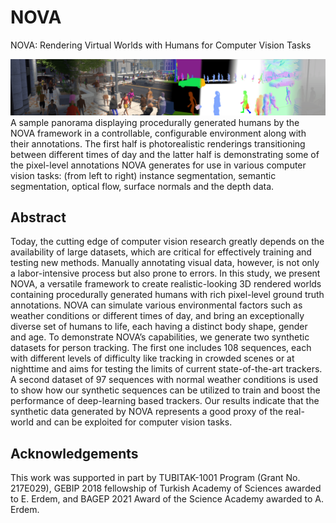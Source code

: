# NOVA
NOVA: Rendering Virtual Worlds with Humans for Computer Vision Tasks


<img src='https://github.com/A-Kerim/NOVA/blob/983af94f43d92bf8b843dc1bba75990f00d50184/images/teaser_NOVA.png'>
A sample panorama displaying procedurally generated humans by the NOVA framework in a controllable, configurable environment along with their annotations. The first half is photorealistic renderings transitioning between different times of day and the latter half is demonstrating some of the pixel-level annotations NOVA generates for use in various computer vision tasks: (from left to right) instance segmentation, semantic segmentation, optical flow, surface normals and the depth data.


## Abstract
Today, the cutting edge of computer vision research greatly depends on the availability of large datasets, which are critical for effectively training and testing new methods. Manually annotating visual data, however, is not only a labor-intensive process but also prone to errors. In this study, we present NOVA, a versatile framework to create realistic-looking 3D rendered worlds containing procedurally generated humans with rich pixel-level ground truth annotations. NOVA can simulate various environmental factors such as weather conditions or different times of day, and bring an exceptionally diverse set of humans to life, each having a distinct body shape, gender and age. To demonstrate NOVA’s capabilities, we generate two synthetic datasets for person tracking. The first one includes 108 sequences, each with different levels of difficulty like tracking in crowded scenes or at nighttime and aims for testing the limits of current state-of-the-art trackers. A second dataset of 97 sequences with normal weather conditions is used to show how our synthetic sequences can be utilized to train and boost the performance of deep-learning based trackers. Our results indicate that the synthetic data generated by NOVA represents a good proxy of the real-world and can be exploited for computer vision tasks.

## Acknowledgements
This work was supported in part by TUBITAK-1001 Program (Grant No. 217E029), GEBIP 2018 fellowship of Turkish Academy of Sciences awarded to E. Erdem, and BAGEP 2021 Award of the Science Academy awarded to A. Erdem.
